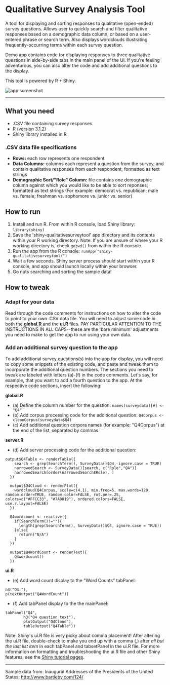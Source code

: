 Qualitative Survey Analysis Tool
================================
A tool for displaying and sorting responses to qualitative (open-ended) survey questions.  Allows user to quickly search and filter qualitative responses based on a demographic data column, or based on a user-entered phrase or search term.  Also displays wordclouds illustrating frequently-occurring terms within each survey question.

Demo app contains code for displaying responses to three qualitative questions in side-by-side tabs in the main panel of the UI.  If you're feeling adventurous, you can also alter the code and add additional questions to the display.

This tool is powered by R + Shiny.

![app screenshot](https://github.com/linkalis/shiny-qualitativesurveytool/blob/master/app_screenshot.png?raw=true)

-----

What you need
-------------
* .CSV file containing survey responses
* R (version 3.1.2)
* Shiny library installed in R


### .CSV data file specifications
* **Rows:** each row represents one respondent
* **Data Columns:** columns each represent a question from the survey, and contain qualitative responses from each respondent; formatted as text strings
* **Demographic Sort/"Role" Column:** file contains one demographic column against which you would like to be able to sort reponses; formatted as text strings (For example: democrat vs. republican; male vs. female; freshman vs. sophomore vs. junior vs. senior)



How to run
----------
1. Install and run R.  From within R console, load Shiny library: `library(shiny)`
2. Save the 'shiny-qualitativesurveytool' app directory and its contents within your R working directory.  Note: If you are unsure of where your R working directory is, check `getwd()` from within the R console.
3. Run the app from the R console: `runApp("shiny-qualitativesurveytool/")`
4. Wait a few seconds.  Shiny server process should start within your R console, and app should launch locally within your browser.
5. Go nuts searching and sorting the sample data! 



How to tweak
------------
### Adapt for your data
Read through the code comments for instructions on how to alter the code to point to your own .CSV data file.  You will need to adjust some code in both the **global.R** and the **ui.R** files.  PAY PARTICULAR ATTENTION TO THE INSTRUCTIONS IN ALL CAPS--these are the 'bare minimum' adjustments you need to make to get the app to run using your own data.   


### Add an additional survey question to the app
To add additional survey questions(s) into the app for display, you will need to copy some snippets of the existing code, and paste and tweak them to incorporate the additional question numbers.  The sections you need to tweak are labeled with letters (a)-(f) in the code comments.  Let's say, for example, that you want to add a fourth question to the app.  At the respective code sections, insert the following:

**global.R**
* (a) Define the column number for the question: `names(surveydata)[#] <- "Q4"`
* (b) Add corpus processing code for the additional question: `Q4Corpus <- cleanCorpus(surveydata$Q4)`
* (c) Add additional question corpora names (for example: "Q4Corpus") at the end of the list, separated by commas

**server.R**
* (d) Add server processing code for the additional question:

```
output$Q4Table <- renderTable({
    search <- grep(SearchTerm(), SurveyData()$Q4, ignore.case = TRUE)
    narrowedSearch <- SurveyData()[search, c("Role","Q4")]
    narrowedSearch[order(narrowedSearch$Role), ]
  })
  
  output$Q4Cloud <- renderPlot({
    wordcloud(Q4Corpus, scale=c(4,1), min.freq=5, max.words=120, random.order=TRUE, random.color=FALSE, rot.per=.25, colors=c("#FFCC33", "#7A0019"), ordered.colors=FALSE, use.r.layout=FALSE)
  })
  
  Q4wordcount <- reactive({
    if(SearchTerm()!=""){
      length(grep(SearchTerm(), SurveyData()$Q4, ignore.case = TRUE))
    }else{
      return("N/A")
    }
  })
  
  output$Q4WordCount <- renderText({
    Q4wordcount()
  })
  ```

**ui.R**

* (e) Add word count display to the "Word Counts" tabPanel: 
```
h4("Q4:"),
p(textOutput("Q4WordCount"))
```

* (f) Add tabPanel display to the the mainPanel:
```
tabPanel("Q4",
        h3("Q4 question text"),
        plotOutput("Q4Cloud"), 
        tableOutput("Q4Table"))
```


Note: Shiny's ui.R file is very picky about comma placement!  After altering the ui.R file, double-check to make you end up with a comma (,) after *all but the last list item* in each tabPanel and tabsetPanel in the ui.R file.  For more information on formatting and troubleshooting the ui.R file and other Shiny features, see the [Shiny tutorial pages](http://www.rstudio.com/shiny/).



-----
Sample data from: Inaugural Addresses of the Presidents of the United States: http://www.bartleby.com/124/



